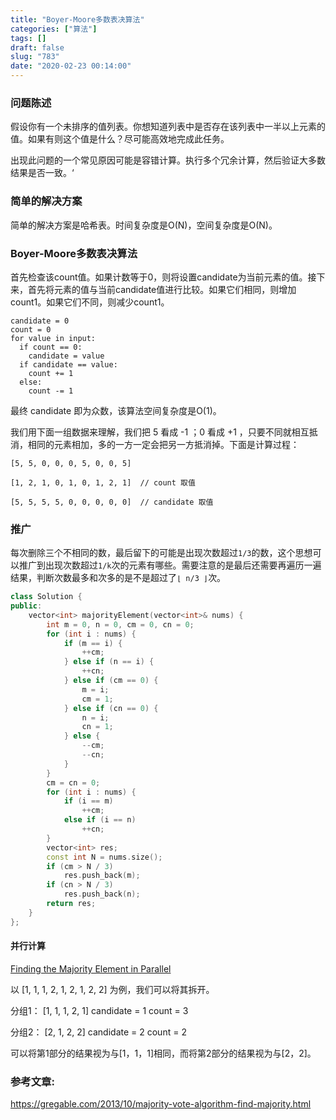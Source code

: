 ```yaml
---
title: "Boyer-Moore多数表决算法"
categories: ["算法"]
tags: []
draft: false
slug: "783"
date: "2020-02-23 00:14:00"
---
```


### 问题陈述
假设你有一个未排序的值列表。你想知道列表中是否存在该列表中一半以上元素的值。如果有则这个值是什么？尽可能高效地完成此任务。

出现此问题的一个常见原因可能是容错计算。执行多个冗余计算，然后验证大多数结果是否一致。‘

### 简单的解决方案

简单的解决方案是哈希表。时间复杂度是O(N)，空间复杂度是O(N)。

### Boyer-Moore多数表决算法

首先检查该count值。如果计数等于0，则将设置candidate为当前元素的值。接下来，首先将元素的值与当前candidate值进行比较。如果它们相同，则增加count1。如果它们不同，则减少count1。
```
candidate = 0
count = 0
for value in input:
  if count == 0:
    candidate = value
  if candidate == value:
    count += 1
  else:
    count -= 1

```

最终 candidate 即为众数，该算法空间复杂度是O(1)。

我们用下面一组数据来理解，我们把 5 看成 -1 ；0 看成 +1 ，只要不同就相互抵消，相同的元素相加，多的一方一定会把另一方抵消掉。下面是计算过程：

```
[5, 5, 0, 0, 0, 5, 0, 0, 5]

[1, 2, 1, 0, 1, 0, 1, 2, 1]  // count 取值

[5, 5, 5, 5, 0, 0, 0, 0, 0]  // candidate 取值

```

### 推广
每次删除三个不相同的数，最后留下的可能是出现次数超过`1/3`的数，这个思想可以推广到出现次数超过`1/k`次的元素有哪些。需要注意的是最后还需要再遍历一遍结果，判断次数最多和次多的是不是超过了`⌊ n/3 ⌋`次。

```c++
class Solution {
public:
    vector<int> majorityElement(vector<int>& nums) {
        int m = 0, n = 0, cm = 0, cn = 0;
        for (int i : nums) {
            if (m == i) {
                ++cm;
            } else if (n == i) {
                ++cn;
            } else if (cm == 0) {
                m = i;
                cm = 1;
            } else if (cn == 0) {
                n = i;
                cn = 1;
            } else {
                --cm;
                --cn;
            }
        }
        cm = cn = 0;
        for (int i : nums) {
            if (i == m)
                ++cm;
            else if (i == n)
                ++cn;
        }
        vector<int> res;
        const int N = nums.size();
        if (cm > N / 3)
            res.push_back(m);
        if (cn > N / 3)
            res.push_back(n);
        return res;
    }
};
```

#### 并行计算
[Finding the Majority Element in Parallel](http://www.crm.umontreal.ca/pub/Rapports/3300-3399/3302.pdf)

以 [1, 1, 1, 2, 1, 2, 1, 2, 2]  为例，我们可以将其拆开。

分组1：
[1, 1, 1, 2, 1]
candidate = 1
count = 3

分组2：
[2, 1, 2, 2]
candidate = 2
count = 2

可以将第1部分的结果视为与[1，1，1]相同，而将第2部分的结果视为与[2，2]。

### 参考文章:
https://gregable.com/2013/10/majority-vote-algorithm-find-majority.html
